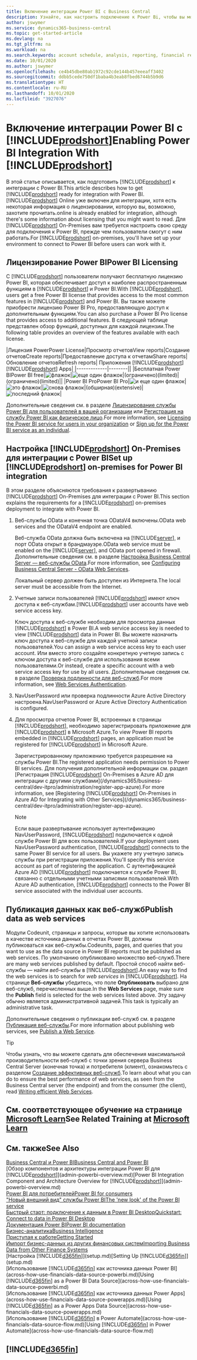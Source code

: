 ```yaml
---
title: Включение интеграции Power BI с Business Central
description: Узнайте, как настроить подключение к Power Bi, чтобы вы могли получать аналитические данные, бизнес-аналитику и ключевые показатели эффективности из данных Business Central с помощью приложений Business Central для Power BI.
author: jswymer
ms.service: dynamics365-business-central
ms.topic: get-started-article
ms.devlang: na
ms.tgt_pltfrm: na
ms.workload: na
ms.search.keywords: account schedule, analysis, reporting, financial report, business intelligence, KPI
ms.date: 10/01/2020
ms.author: jswymer
ms.openlocfilehash: ce4b45dbe80ab1972c92cde144b457eeeaff3402
ms.sourcegitcommit: ddbb5cede750df1baba4b3eab8fbed6744b5b9d6
ms.translationtype: HT
ms.contentlocale: ru-RU
ms.lasthandoff: 10/01/2020
ms.locfileid: "3927076"
---
```

# <a name="enabling-power-bi-integration-with-prodshort"></a><span data-ttu-id="c36fd-103">Включение интеграции Power BI с [!INCLUDE[prodshort](includes/prodshort.md)]</span><span class="sxs-lookup"><span data-stu-id="c36fd-103">Enabling Power BI Integration With [!INCLUDE[prodshort](includes/prodshort.md)]</span></span>

<span data-ttu-id="c36fd-104">В этой статье описывается, как подготовить [!INCLUDE[prodshort](includes/prodshort.md)] к интеграции с Power BI.</span><span class="sxs-lookup"><span data-stu-id="c36fd-104">This article describes how to get [!INCLUDE[prodshort](includes/prodshort.md)] ready for integration with Power BI.</span></span> [!INCLUDE[prodshort](includes/prodshort.md)] <span data-ttu-id="c36fd-105">Online уже включен для интеграции, хотя есть некоторая информация о лицензировании, которую вы, возможно, захотите прочитать.</span><span class="sxs-lookup"><span data-stu-id="c36fd-105">online is already enabled for integration, although there's some information about licensing that you might want to read.</span></span> <span data-ttu-id="c36fd-106">Для [!INCLUDE[prodshort](includes/prodshort.md)] On-Premises вам требуется настроить свою среду для подключения к Power BI, прежде чем пользователи смогут с ним работать.</span><span class="sxs-lookup"><span data-stu-id="c36fd-106">For [!INCLUDE[prodshort](includes/prodshort.md)] on-premises, you'll have set up your environment to connect to Power BI before users can work with it.</span></span>

## <a name="power-bi-licensing"></a><a name="license"></a><span data-ttu-id="c36fd-107">Лицензирование Power BI</span><span class="sxs-lookup"><span data-stu-id="c36fd-107">Power BI Licensing</span></span>

<span data-ttu-id="c36fd-108">С [!INCLUDE[prodshort](includes/prodshort.md)] пользователи получают бесплатную лицензию Power BI, которая обеспечивает доступ к наиболее распространенным функциям в [!INCLUDE[prodshort](includes/prodshort.md)] и Power BI.</span><span class="sxs-lookup"><span data-stu-id="c36fd-108">With [!INCLUDE[prodshort](includes/prodshort.md)], users get a free Power BI license that provides access to the most common features in [!INCLUDE[prodshort](includes/prodshort.md)] and Power BI.</span></span> <span data-ttu-id="c36fd-109">Вы также можете приобрести лицензию Power BI Pro, предоставляющую доступ к дополнительным функциям.</span><span class="sxs-lookup"><span data-stu-id="c36fd-109">You can also purchase a Power BI Pro license that provides access to additional features.</span></span> <span data-ttu-id="c36fd-110">В следующей таблице представлен обзор функций, доступных для каждой лицензии.</span><span class="sxs-lookup"><span data-stu-id="c36fd-110">The following table provides an overview of the features available with each license.</span></span>

|<span data-ttu-id="c36fd-111">Лицензия Power</span><span class="sxs-lookup"><span data-stu-id="c36fd-111">Power License</span></span>|<span data-ttu-id="c36fd-112">Просмотр отчетов</span><span class="sxs-lookup"><span data-stu-id="c36fd-112">View reports</span></span>|<span data-ttu-id="c36fd-113">Создание отчетов</span><span class="sxs-lookup"><span data-stu-id="c36fd-113">Create reports</span></span>|<span data-ttu-id="c36fd-114">Предоставление доступа к отчетам</span><span class="sxs-lookup"><span data-stu-id="c36fd-114">Share reports</span></span>|<span data-ttu-id="c36fd-115">Обновление отчетов</span><span class="sxs-lookup"><span data-stu-id="c36fd-115">Refresh reports</span></span>| <span data-ttu-id="c36fd-116">Приложения [!INCLUDE[prodshort](includes/prodshort.md)]</span><span class="sxs-lookup"><span data-stu-id="c36fd-116">[!INCLUDE[prodshort](includes/prodshort.md)] Apps</span></span>|
|-------------|--------||
|<span data-ttu-id="c36fd-117">Бесплатная Power BI</span><span class="sxs-lookup"><span data-stu-id="c36fd-117">Power BI free</span></span>|![флажок](media/check.png)|![еще один флажок](media/check.png)|<span data-ttu-id="c36fd-120">(ограничено)</span><span class="sxs-lookup"><span data-stu-id="c36fd-120">(limited)</span></span>|<span data-ttu-id="c36fd-121">(ограничено)</span><span class="sxs-lookup"><span data-stu-id="c36fd-121">(limited)</span></span>||
|<span data-ttu-id="c36fd-122">Power BI Pro</span><span class="sxs-lookup"><span data-stu-id="c36fd-122">Power BI Pro</span></span>|![и еще один флажок](media/check.png)|![это флажок](media/check.png)|![снова флажок](media/check.png)|<span data-ttu-id="c36fd-126">(обширная)</span><span class="sxs-lookup"><span data-stu-id="c36fd-126">(extensive)</span></span>|![последний флажок](media/check.png)|

<span data-ttu-id="c36fd-128">Дополнительные сведения см. в разделе [Лицензирование службы Power BI для пользователей в вашей организации](/power-bi/admin/service-admin-licensing-organization) или [Регистрация на службу Power BI как физическое лицо](/power-bi/fundamentals/service-self-service-signup-for-power-bi).</span><span class="sxs-lookup"><span data-stu-id="c36fd-128">For more information, see [Licensing the Power BI service for users in your organization](/power-bi/admin/service-admin-licensing-organization) or [Sign up for the Power BI service as an individual](/power-bi/fundamentals/service-self-service-signup-for-power-bi).</span></span>

## <a name="set-up-prodshort-on-premises-for-power-bi-integration"></a><a name="setup"></a><span data-ttu-id="c36fd-129">Настройка [!INCLUDE[prodshort](includes/prodshort.md)] On-Premises для интеграции с Power BI</span><span class="sxs-lookup"><span data-stu-id="c36fd-129">Set up [!INCLUDE[prodshort](includes/prodshort.md)] on-premises for Power BI integration</span></span>

<span data-ttu-id="c36fd-130">В этом разделе объясняются требования к развертыванию [!INCLUDE[prodshort](includes/prodshort.md)] On-Premises для интеграции с Power BI.</span><span class="sxs-lookup"><span data-stu-id="c36fd-130">This section explains the requirements for a [!INCLUDE[prodshort](includes/prodshort.md)] on-premises deployment to integrate with Power BI.</span></span>

1. <span data-ttu-id="c36fd-131">Веб-службы OData и конечная точка ODataV4 включены.</span><span class="sxs-lookup"><span data-stu-id="c36fd-131">OData web services and the ODataV4 endpoint are enabled.</span></span>

    <span data-ttu-id="c36fd-132">Веб-служба OData должна быть включена на [!INCLUDE[server](includes/server.md)], и порт OData открыт в брандмауэре.</span><span class="sxs-lookup"><span data-stu-id="c36fd-132">OData web service must be enabled on the [!INCLUDE[server](includes/server.md)], and OData port opened in firewall.</span></span> <span data-ttu-id="c36fd-133">Дополнительные сведения см. в разделе [Настройка Business Central Server — веб-службы OData](/dynamics365/business-central/dev-itpro/administration/configure-server-instance#ODataServices).</span><span class="sxs-lookup"><span data-stu-id="c36fd-133">For more information, see [Configuring Business Central Server - OData Web Services](/dynamics365/business-central/dev-itpro/administration/configure-server-instance#ODataServices).</span></span>
    
    <span data-ttu-id="c36fd-134">Локальный сервер должен быть доступен из Интернета.</span><span class="sxs-lookup"><span data-stu-id="c36fd-134">The local server must be accessible from the Internet.</span></span>

2. <span data-ttu-id="c36fd-135">Учетные записи пользователей [!INCLUDE[prodshort](includes/prodshort.md)] имеют ключ доступа к веб-службам.</span><span class="sxs-lookup"><span data-stu-id="c36fd-135">[!INCLUDE[prodshort](includes/prodshort.md)] user accounts have web service access key.</span></span>

    <span data-ttu-id="c36fd-136">Ключ доступа к веб-службе необходим для просмотра данных [!INCLUDE[prodshort](includes/prodshort.md)] в Power BI.</span><span class="sxs-lookup"><span data-stu-id="c36fd-136">A web service access key is needed to view [!INCLUDE[prodshort](includes/prodshort.md)] data in Power BI.</span></span> <span data-ttu-id="c36fd-137">Вы можете назначить ключ доступа к веб-службе для каждой учетной записи пользователей.</span><span class="sxs-lookup"><span data-stu-id="c36fd-137">You can assign a web service access key to each user account.</span></span> <span data-ttu-id="c36fd-138">Или вместо этого создайте конкретную учетную запись с ключом доступа к веб-службе для использования всеми пользователями.</span><span class="sxs-lookup"><span data-stu-id="c36fd-138">Or instead, create a specific account with a web service access key for use by all users.</span></span> <span data-ttu-id="c36fd-139">Дополнительные сведения см. в разделе [Проверка подлинности для веб-служб](/dynamics365/business-central/dev-itpro/webservices/web-services-authentication#generate-a-web-service-access-key).</span><span class="sxs-lookup"><span data-stu-id="c36fd-139">For more information, see [Web Services Authentication](/dynamics365/business-central/dev-itpro/webservices/web-services-authentication#generate-a-web-service-access-key).</span></span>

3. <span data-ttu-id="c36fd-140">NavUserPassword или проверка подлинности Azure Active Directory настроена.</span><span class="sxs-lookup"><span data-stu-id="c36fd-140">NavUserPassword or Azure Active Directory Authentication is configured.</span></span>

4. <span data-ttu-id="c36fd-141">Для просмотра отчетов Power BI, встроенных в страницы [!INCLUDE[prodshort](includes/prodshort.md)], необходимо зарегистрировать приложение для [!INCLUDE[prodshort](includes/prodshort.md)] в Microsoft Azure.</span><span class="sxs-lookup"><span data-stu-id="c36fd-141">To view Power BI reports embedded in [!INCLUDE[prodshort](includes/prodshort.md)] pages, an application must be registered for [!INCLUDE[prodshort](includes/prodshort.md)] in Microsoft Azure.</span></span>

    <span data-ttu-id="c36fd-142">Зарегистрированному приложению требуется разрешение на службы Power BI.</span><span class="sxs-lookup"><span data-stu-id="c36fd-142">The registered application needs permission to Power BI services.</span></span> <span data-ttu-id="c36fd-143">Для получения дополнительной информации см. раздел [Регистрация [!INCLUDE[prodshort](includes/prodshort.md)] On-Premises в Azure AD для интеграции с другими службами](/dynamics365/business-central/dev-itpro/administration/register-app-azure).</span><span class="sxs-lookup"><span data-stu-id="c36fd-143">For more information, see [Registering [!INCLUDE[prodshort](includes/prodshort.md)] On-Premises in Azure AD for Integrating with Other Services](/dynamics365/business-central/dev-itpro/administration/register-app-azure).</span></span>

    > [!NOTE]
    > <span data-ttu-id="c36fd-144">Если ваше развертывание использует аутентификацию NavUserPassword, [!INCLUDE[prodshort](includes/prodshort.md)] подключается к одной службе Power BI для всех пользователей.</span><span class="sxs-lookup"><span data-stu-id="c36fd-144">If your deployment uses NavUserPassword authentication, [!INCLUDE[prodshort](includes/prodshort.md)] connects to the same Power BI service for all users.</span></span> <span data-ttu-id="c36fd-145">Вы укажете эту учетную запись службы при регистрации приложения.</span><span class="sxs-lookup"><span data-stu-id="c36fd-145">You'll specify this service account as part of registering the application.</span></span> <span data-ttu-id="c36fd-146">С аутентификацией Azure AD [!INCLUDE[prodshort](includes/prodshort.md)] подключается к службе Power BI, связанно с отдельными учетными записями пользователей.</span><span class="sxs-lookup"><span data-stu-id="c36fd-146">With Azure AD authentication, [!INCLUDE[prodshort](includes/prodshort.md)] connects to the Power BI service associated with the individual user accounts.</span></span>

    <!-- Windows authentication can also be used but you can't get data from BC in Power BI -->

## <a name="publish-data-as-web-services"></a><span data-ttu-id="c36fd-147">Публикация данных как веб-служб</span><span class="sxs-lookup"><span data-stu-id="c36fd-147">Publish data as web services</span></span>

<span data-ttu-id="c36fd-148">Модули Codeunit, страницы и запросы, которые вы хотите использовать в качестве источника данных в отчетах Power BI, должны публиковаться как веб-службы.</span><span class="sxs-lookup"><span data-stu-id="c36fd-148">Codeunits, pages, and queries that you want to use as the data source in Power BI reports must be published as web services.</span></span> <span data-ttu-id="c36fd-149">По умолчанию опубликовано множество веб-служб.</span><span class="sxs-lookup"><span data-stu-id="c36fd-149">There are many web services published by default.</span></span> <span data-ttu-id="c36fd-150">Простой способ найти веб-службы — найти *веб-службы* в [!INCLUDE[prodshort](includes/prodshort.md)].</span><span class="sxs-lookup"><span data-stu-id="c36fd-150">An easy way to find the web services is to search for *web services* in [!INCLUDE[prodshort](includes/prodshort.md)].</span></span> <span data-ttu-id="c36fd-151">На странице **Веб-службы** убедитесь, что поле **Опубликовать** выбрано для веб-служб, перечисленных выше.</span><span class="sxs-lookup"><span data-stu-id="c36fd-151">In the **Web Services** page, make sure the **Publish** field is selected for the web services listed above.</span></span> <span data-ttu-id="c36fd-152">Эту задачу обычно является административной задачей.</span><span class="sxs-lookup"><span data-stu-id="c36fd-152">This task is typically an administrative task.</span></span>

<span data-ttu-id="c36fd-153">Дополнительные сведения о публикации веб-служб см. в разделе [Публикация веб-службы](across-how-publish-web-service.md).</span><span class="sxs-lookup"><span data-stu-id="c36fd-153">For more information about publishing web services, see [Publish a Web Service](across-how-publish-web-service.md).</span></span>

> [!TIP]
> <span data-ttu-id="c36fd-154">Чтобы узнать, что вы можете сделать для обеспечения максимальной производительности веб-служб с точки зрения сервера Business Central Server (конечная точка) и потребителя (клиент), ознакомьтесь с разделом [Создание эффективных веб-служб](/dynamics365/business-central/dev-itpro/performance/performance-developer#writing-efficient-web-services).</span><span class="sxs-lookup"><span data-stu-id="c36fd-154">To learn about what you can do to ensure the best performance of web services, as seen from the Business Central server (the endpoint) and from the consumer (the client), read [Writing efficient Web Services](/dynamics365/business-central/dev-itpro/performance/performance-developer#writing-efficient-web-services).</span></span>




## <a name="see-related-training-at-microsoft-learn"></a><span data-ttu-id="c36fd-155">См. соответствующее обучение на странице [Microsoft Learn](/learn/modules/Configure-powerbi-excel-dynamics-365-business-central/index)</span><span class="sxs-lookup"><span data-stu-id="c36fd-155">See Related Training at [Microsoft Learn](/learn/modules/Configure-powerbi-excel-dynamics-365-business-central/index)</span></span>

## <a name="see-also"></a><span data-ttu-id="c36fd-156">См. также</span><span class="sxs-lookup"><span data-stu-id="c36fd-156">See Also</span></span>

[<span data-ttu-id="c36fd-157">Business Central и Power BI</span><span class="sxs-lookup"><span data-stu-id="c36fd-157">Business Central and Power BI</span></span>](admin-powerbi.md)  
<span data-ttu-id="c36fd-158">[Обзор компонентов и архитектуры интеграции Power BI для [!INCLUDE[prodshort](includes/prodshort.md)]](admin-powerbi-overview.md)</span><span class="sxs-lookup"><span data-stu-id="c36fd-158">[Power BI Integration Component and Architecture Overview for [!INCLUDE[prodshort](includes/prodshort.md)]](admin-powerbi-overview.md)</span></span>  
[<span data-ttu-id="c36fd-159">Power BI для потребителей</span><span class="sxs-lookup"><span data-stu-id="c36fd-159">Power BI for consumers</span></span>](/power-bi/consumer/end-user-consumer)  
[<span data-ttu-id="c36fd-160">"Новый внешний вид" службы Power BI</span><span class="sxs-lookup"><span data-stu-id="c36fd-160">The 'new look' of the Power BI service</span></span>](/power-bi/service-new-look)  
[<span data-ttu-id="c36fd-161">Быстрый старт: подключение к данным в Power BI Desktop</span><span class="sxs-lookup"><span data-stu-id="c36fd-161">Quickstart: Connect to data in Power BI Desktop</span></span>](/power-bi/desktop-quickstart-connect-to-data)  
[<span data-ttu-id="c36fd-162">Документация Power BI</span><span class="sxs-lookup"><span data-stu-id="c36fd-162">Power BI documentation</span></span>](/power-bi/)  
[<span data-ttu-id="c36fd-163">Бизнес-аналитика</span><span class="sxs-lookup"><span data-stu-id="c36fd-163">Business Intelligence</span></span>](bi.md)  
[<span data-ttu-id="c36fd-164">Приступая к работе</span><span class="sxs-lookup"><span data-stu-id="c36fd-164">Getting Started</span></span>](product-get-started.md)  
[<span data-ttu-id="c36fd-165">Импорт бизнес-данных из других финансовых систем</span><span class="sxs-lookup"><span data-stu-id="c36fd-165">Importing Business Data from Other Finance Systems</span></span>](across-import-data-configuration-packages.md)  
<span data-ttu-id="c36fd-166">[Настройка [!INCLUDE[d365fin](includes/d365fin_md.md)]](setup.md)</span><span class="sxs-lookup"><span data-stu-id="c36fd-166">[Setting Up [!INCLUDE[d365fin](includes/d365fin_md.md)]](setup.md)</span></span>  
<span data-ttu-id="c36fd-167">[Использование [!INCLUDE[d365fin](includes/d365fin_md.md)] как источника данных Power BI](across-how-use-financials-data-source-powerbi.md)</span><span class="sxs-lookup"><span data-stu-id="c36fd-167">[Using [!INCLUDE[d365fin](includes/d365fin_md.md)] as a Power BI Data Source](across-how-use-financials-data-source-powerbi.md)</span></span>  
<span data-ttu-id="c36fd-168">[Использование [!INCLUDE[d365fin](includes/d365fin_md.md)] как источника данных Power Apps](across-how-use-financials-data-source-powerapps.md)</span><span class="sxs-lookup"><span data-stu-id="c36fd-168">[Using [!INCLUDE[d365fin](includes/d365fin_md.md)] as a Power Apps Data Source](across-how-use-financials-data-source-powerapps.md)</span></span>  
<span data-ttu-id="c36fd-169">[Использование [!INCLUDE[d365fin](includes/d365fin_md.md)] в Power Automate](across-how-use-financials-data-source-flow.md)</span><span class="sxs-lookup"><span data-stu-id="c36fd-169">[Using [!INCLUDE[d365fin](includes/d365fin_md.md)] in Power Automate](across-how-use-financials-data-source-flow.md)</span></span>  

## [!INCLUDE[d365fin](includes/free_trial_md.md)]  

